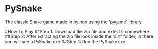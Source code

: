 # PySnake
The classic Snake game made in python using the 'pygame' library.

#How To Play
##Step 1:
Download the zip file and extect it somewhere
##Step 2:
After extracting the zip file look inside the 'dist' folder, in there you will see a PySnake.exe
##Step 3:
Run the PySnake.exe
